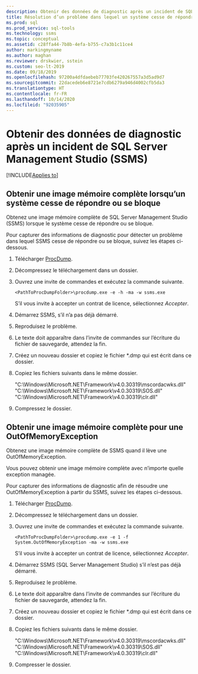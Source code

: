 ```yaml
---
description: Obtenir des données de diagnostic après un incident de SQL Server Management Studio (SSMS)
title: Résolution d’un problème dans lequel un système cesse de répondre ou se bloque avec SSMS
ms.prod: sql
ms.prod_service: sql-tools
ms.technology: ssms
ms.topic: conceptual
ms.assetid: c28ffa44-7b8b-4efa-b755-c7a3b1c11ce4
author: markingmyname
ms.author: maghan
ms.reviewer: drskwier, sstein
ms.custom: seo-lt-2019
ms.date: 09/18/2019
ms.openlocfilehash: 97200a4dfdaebeb77703fe420267557a3d5ad9d7
ms.sourcegitcommit: 22dacedeb6e8721e7cdb6279a946d4002cfb5da3
ms.translationtype: HT
ms.contentlocale: fr-FR
ms.lasthandoff: 10/14/2020
ms.locfileid: "92035905"
---
```

# <a name="get-diagnostic-data-after-a-sql-server-management-studio-ssms-crash"></a>Obtenir des données de diagnostic après un incident de SQL Server Management Studio (SSMS)

[!INCLUDE[Applies to](../../includes/appliesto-ss-asdb-asdw-xxx-md.md)]

## <a name="get-full-memory-dump-after-an-unresponsive-system-or-crash"></a>Obtenir une image mémoire complète lorsqu’un système cesse de répondre ou se bloque

Obtenez une image mémoire complète de SQL Server Management Studio (SSMS) lorsque le système cesse de répondre ou se bloque.

Pour capturer des informations de diagnostic pour détecter un problème dans lequel SSMS cesse de répondre ou se bloque, suivez les étapes ci-dessous.

1. Télécharger [ProcDump](/sysinternals/downloads/procdump).

2. Décompressez le téléchargement dans un dossier.

3. Ouvrez une invite de commandes et exécutez la commande suivante.

    ```console
    <PathToProcDumpFolder>\procdump.exe -e -h -ma -w ssms.exe
    ```

    S’il vous invite à accepter un contrat de licence, sélectionnez *Accepter*.

4. Démarrez SSMS, s’il n’a pas déjà démarré.

5. Reproduisez le problème.

6. Le texte doit apparaître dans l’invite de commandes sur l’écriture du fichier de sauvegarde, attendez la fin.

7. Créez un nouveau dossier et copiez le fichier *.dmp qui est écrit dans ce dossier.

8. Copiez les fichiers suivants dans le même dossier.

    "C:\Windows\Microsoft.NET\Framework\v4.0.30319\mscordacwks.dll"  "C:\Windows\Microsoft.NET\Framework\v4.0.30319\SOS.dll"  "C:\Windows\Microsoft.NET\Framework\v4.0.30319\clr.dll"

9. Compressez le dossier.

## <a name="get-full-memory-dump-for-an-outofmemoryexception"></a>Obtenir une image mémoire complète pour une OutOfMemoryException

Obtenez une image mémoire complète de SSMS quand il lève une OutOfMemoryException.

Vous pouvez obtenir une image mémoire complète avec n’importe quelle exception managée.

Pour capturer des informations de diagnostic afin de résoudre une OutOfMemoryException à partir du SSMS, suivez les étapes ci-dessous.

1. Télécharger [ProcDump](/sysinternals/downloads/procdump).

2. Décompressez le téléchargement dans un dossier.

3. Ouvrez une invite de commandes et exécutez la commande suivante.

    ```console
    <PathToProcDumpFolder>\procdump.exe -e 1 -f System.OutOfMemoryException -ma -w ssms.exe
    ```

    S’il vous invite à accepter un contrat de licence, sélectionnez *Accepter*.

4. Démarrez SSMS (SQL Server Management Studio) s’il n’est pas déjà démarré.

5. Reproduisez le problème.

6. Le texte doit apparaître dans l’invite de commandes sur l’écriture du fichier de sauvegarde, attendez la fin.

7. Créez un nouveau dossier et copiez le fichier *.dmp qui est écrit dans ce dossier.

8. Copiez les fichiers suivants dans le même dossier.

    "C:\Windows\Microsoft.NET\Framework\v4.0.30319\mscordacwks.dll"  "C:\Windows\Microsoft.NET\Framework\v4.0.30319\SOS.dll"  "C:\Windows\Microsoft.NET\Framework\v4.0.30319\clr.dll"

9. Compresser le dossier.